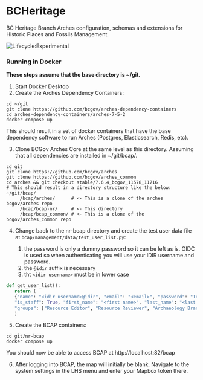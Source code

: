 # BCHeritage
BC Heritage Branch Arches configuration, schemas and extensions for Historic Places and
Fossils Management.

![Lifecycle:Experimental](https://img.shields.io/badge/Lifecycle-Experimental-339999)

### Running in Docker
**These steps assume that the base directory is ~/git.**
1. Start Docker Desktop
2. Create the Arches Dependency Containers:
``` shell
cd ~/git
git clone https://github.com/bcgov/arches-dependency-containers
cd arches-dependency-containers/arches-7-5-2
docker compose up
```
This should result in a set of docker containers that have the base dependency software to run
Arches (Postgres, Elasticsearch, Redis, etc).

3. Clone BCGov Arches Core at the same level as this directory. Assuming that all dependencies
are installed in ~/git/bcap/.
``` shell
cd git
git clone https://github.com/bcgov/arches
git clone https://github.com/bcgov/arches_common
cd arches && git checkout stable/7.6.4_bcgov_11578_11716
# This should result in a directory structure like the below:
~/git/bcap/
     /bcap/arches/      # <- This is a clone of the arches bcgov/arches repo
     /bcap/bcap-nr/     # <- This directory
     /bcap/bcap_common/ # <- This is a clone of the bcgov/arches_common repo
```


4. Change back to the nr-bcap directory and create the test user data file at
`bcap/management/data/test_user_list.py`:

    1. the password is only a dummy password so it can be left as is. OIDC is used so when
authenticating you will use your IDIR username and password.
   2. the `@idir` suffix is necessary
   3. tht `<idir username>` must be in lower case
``` python
def get_user_list():
   return (
   {"name": "<idir username>@idir", "email": "<email>", "password": "Test12345!", "is_superuser": True,
   "is_staff": True, "first_name": "<first name>", "last_name": "<last name>",
   "groups": ["Resource Editor", "Resource Reviewer", "Archaeology Branch", "Resource Exporter"]},
   )
```

5. Create the BCAP containers:
```shell
cd git/nr-bcap
docker compose up
```

You should now be able to access BCAP at http://localhost:82/bcap

6. After logging into BCAP, the map will initially be blank. Navigate to the system settings in the LHS
menu and enter your Mapbox token there.